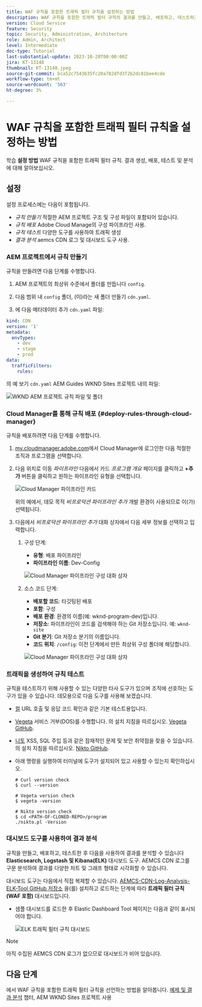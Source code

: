 ```yaml
---
title: WAF 규칙을 포함한 트래픽 필터 규칙을 설정하는 방법
description: WAF 규칙을 포함한 트래픽 필터 규칙의 결과를 만들고, 배포하고, 테스트하고, 분석하도록 설정하는 방법에 대해 알아봅니다.
version: Cloud Service
feature: Security
topic: Security, Administration, Architecture
role: Admin, Architect
level: Intermediate
doc-type: Tutorial
last-substantial-update: 2023-10-20T00:00:00Z
jira: KT-13148
thumbnail: KT-13148.jpeg
source-git-commit: bca52c7543b35fc20a782dfd3f2b2dc81bee4cde
workflow-type: tm+mt
source-wordcount: '563'
ht-degree: 3%

---
```



# WAF 규칙을 포함한 트래픽 필터 규칙을 설정하는 방법

학습 **설정 방법** WAF 규칙을 포함한 트래픽 필터 규칙. 결과 생성, 배포, 테스트 및 분석에 대해 알아보십시오.

## 설정

설정 프로세스에는 다음이 포함됩니다.

- _규칙 만들기_ 적절한 AEM 프로젝트 구조 및 구성 파일이 포함되어 있습니다.
- _규칙 배포_ Adobe Cloud Manage의 구성 파이프라인 사용.
- _규칙 테스트_ 다양한 도구를 사용하여 트래픽 생성
- _결과 분석_ aemcs CDN 로그 및 대시보드 도구 사용.

### AEM 프로젝트에서 규칙 만들기

규칙을 만들려면 다음 단계를 수행합니다.

1. AEM 프로젝트의 최상위 수준에서 폴더를 만듭니다 `config`.

1. 다음 범위 내 `config` 폴더, (이)라는 새 폴더 만들기 `cdn.yaml`.

1. 에 다음 메타데이터 추가 `cdn.yaml` 파일:

```yaml
kind: CDN
version: '1'
metadata:
  envTypes:
    - dev
    - stage
    - prod
data:
  trafficFilters:
    rules:
```

의 예 보기 `cdn.yaml` AEM Guides WKND Sites 프로젝트 내의 파일:

![WKND AEM 프로젝트 규칙 파일 및 폴더](./assets/wknd-rules-file-and-folder.png)

### Cloud Manager를 통해 규칙 배포 {#deploy-rules-through-cloud-manager}

규칙을 배포하려면 다음 단계를 수행합니다.

1. [my.cloudmanager.adobe.com](https://my.cloudmanager.adobe.com/)에서 Cloud Manager에 로그인한 다음 적절한 조직과 프로그램을 선택합니다.

1. 다음 위치로 이동 _파이프라인_ 다음에서 카드 _프로그램 개요_ 페이지를 클릭하고 **+추가** 버튼을 클릭하고 원하는 파이프라인 유형을 선택합니다.

   ![Cloud Manager 파이프라인 카드](./assets/cloud-manager-pipelines-card.png)

   위의 예에서, 데모 목적 _비프로덕션 파이프라인 추가_ 개발 환경이 사용되므로 이(가) 선택됩니다.

1. 다음에서 _비프로덕션 파이프라인 추가_ 대화 상자에서 다음 세부 정보를 선택하고 입력합니다.

   1. 구성 단계:

      - **유형**: 배포 파이프라인
      - **파이프라인 이름**: Dev-Config

      ![Cloud Manager 파이프라인 구성 대화 상자](./assets/cloud-manager-config-pipeline-step1-dialog.png)

   2. 소스 코드 단계:

      - **배포할 코드**: 타깃팅된 배포
      - **포함**: 구성
      - **배포 환경**: 환경의 이름(예: wknd-program-dev)입니다.
      - **저장소**: 파이프라인이 코드를 검색해야 하는 Git 저장소입니다. 예: `wknd-site`
      - **Git 분기**: Git 저장소 분기의 이름입니다.
      - **코드 위치**: `/config`: 이전 단계에서 만든 최상위 구성 폴더에 해당합니다.

      ![Cloud Manager 파이프라인 구성 대화 상자](./assets/cloud-manager-config-pipeline-step2-dialog.png)

### 트래픽을 생성하여 규칙 테스트

규칙을 테스트하기 위해 사용할 수 있는 다양한 타사 도구가 있으며 조직에 선호하는 도구가 있을 수 있습니다. 데모용으로 다음 도구를 사용해 보겠습니다.

- [컬](https://curl.se/) URL 호출 및 응답 코드 확인과 같은 기본 테스트용입니다.

- [Vegeta](https://github.com/tsenart/vegeta) 서비스 거부(DOS)를 수행합니다. 의 설치 지침을 따르십시오. [Vegeta GitHub](https://github.com/tsenart/vegeta#install).

- [니토](https://github.com/sullo/nikto/wiki) XSS, SQL 주입 등과 같은 잠재적인 문제 및 보안 취약점을 찾을 수 있습니다. 의 설치 지침을 따르십시오. [Nikto GitHub](https://github.com/sullo/nikto).

- 아래 명령을 실행하여 터미널에 도구가 설치되어 있고 사용할 수 있는지 확인하십시오.

  ```shell
  # Curl version check
  $ curl --version
  
  # Vegeta version check
  $ vegeta -version
  
  # Nikto version check
  $ cd <PATH-OF-CLONED-REPO>/program
  ./nikto.pl -Version
  ```

### 대시보드 도구를 사용하여 결과 분석

규칙을 만들고, 배포하고, 테스트한 후 다음을 사용하여 결과를 분석할 수 있습니다 **Elasticsearch, Logstash 및 Kibana(ELK)** 대시보드 도구. AEMCS CDN 로그를 구문 분석하여 결과를 다양한 차트 및 그래프 형태로 시각화할 수 있습니다.

대시보드 도구는 다음에서 직접 복제할 수 있습니다. [AEMCS-CDN-Log-Analysis-ELK-Tool GitHub 저장소](https://github.com/adobe/AEMCS-CDN-Log-Analysis-ELK-Tool) 을(를) 설치하고 로드하는 단계에 따라 **트래픽 필터 규칙(WAF 포함)** 대시보드입니다.

- 샘플 대시보드를 로드한 후 Elastic Dashboard Tool 페이지는 다음과 같이 표시되어야 합니다.

  ![ELK 트래픽 필터 규칙 대시보드](./assets/elk-dashboard.png)

>[!NOTE]
>
>    아직 수집된 AEMCS CDN 로그가 없으므로 대시보드가 비어 있습니다.


## 다음 단계

에서 WAF 규칙을 포함한 트래픽 필터 규칙을 선언하는 방법을 알아봅니다. [예제 및 결과 분석](./examples-and-analysis.md) 챕터, AEM WKND Sites 프로젝트 사용
